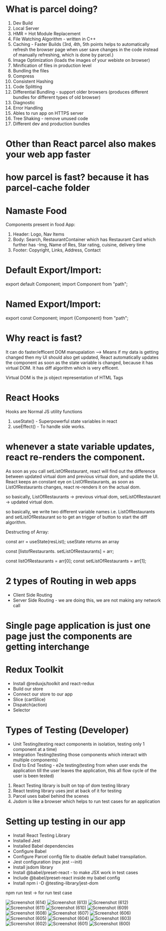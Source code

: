 # What is parcel doing?
1. Dev Build
2. Local Server
3. HMR = Hot Module Replacement
4. File Watching Algorithm - written in C++
5. Caching - Faster Builds (3rd, 4th, 5th points helps to automatically refresh the browser page when user save changes in the code instead of manually refreshing, which is done by parcel.)
6. Image Optimization (loads the images of your webiste on browser)
7. Minification of files in production level
8. Bundling the files 
9. Compress
10. Consistent Hashing
11. Code Splitting
12. Differential Bundling - support older browsers (produces different bundles for different types of old browser)
13. Diagnostic
14. Error Handling
15. Ables to run app on HTTPS server
16. Tree Shaking - remove unused code
17. Different dev and production bundles

# Other than React parcel also makes your web app faster

# how parcel is fast? because it has parcel-cache folder


# Namaste Food

 Components present in food App:
 1. Header: Logo, Nav Items
 2. Body: Search, RestaurantContainer which has Restaurant Card which further has -Img, Name of Res, Star rating, cuisine, delivery time
 3. Footer: Copyright, Links, Address, Contact

# Default Export/Import:

export default Component;
import Component from "path";

# Named Export/Import:

export const Component;
import {Component} from "path";

# Why react is fast?
It can do faster/efficent DOM manupalation --> Means if my data is getting changed then my UI should also get updated, React automatically updates the component as soon as the state variable is changed, because it has virtual DOM. It has diff algorithm which is very efficent.

Virtual DOM is the js object representation of HTML Tags

# React Hooks
Hooks are Normal JS utility functions
1. useState() - Superpowerful state variables in react
2. useEffect() - To handle side works.

# whenever a state variable updates, react re-renders the component.

As soon as you call setListOfRestaurant, react will find out the difference between updated virtual dom and previous virtual dom, and update the UI. React keeps an constant eye on ListOfRestaurants, as soon as  ListOfRestaurants changes, react re-renders it on the actual dom.

so basically, ListOfRestaurants -> previous virtual dom, setListOfRestaurant -> updated virtual dom.

so basically, we write two different variable names i.e. ListOfRestaurants and setListOfRestaurant so to get an trigger of button to start the diff algorithm.


Destructing of Array: 

const arr = useState(resList); useState returns an array

const [listofRestaurants. setListOfRestaurants] = arr;

const listOfRestaurants = arr[0];
const setListOfRestaurants = arr[1];

# 2 types of Routing in web apps
- Client Side Routing
- Server Side Routing - we are doing this, we are not making any network call

# Single page application is just one page just the components are getting interchange


# Redux Toolkit
- Install @reduxjs/toolkit and react-redux
- Build our store
- Connect our store to our app
- Slice (cartSlice)
- Dispatch(action)
- Selector

# Types of Testing (Developer)
- Unit Testing(testing react components in isolation, testing only 1 component at a time)
- Integration Testing(testing those components which interact with multiple components)
- End to End Testing - e2e testing(testing from when user ends the application till the user leaves the application, this all flow cycle of the user is been tested)

1. React Testing library is built on top of dom testing library
2. React testing library uses jest at back of it for testing
3. Parcel uses babel behind the scenes
4. Jsdom is like a browser which helps to run test cases for an application 

# Setting up testing in our app
- Install React Testing Library
- Installed Jest
- Installed Babel dependencies
- Configure Babel
- Configure Parcel config file to disable default babel transpilation.
- Jest configuration (npx jest --init)
- Install jsdom library
- Install @babel/preset-react - to make JSX work in test cases
- Include @babel/preset-react inside my babel config
- Install npm i -D @testing-library/jest-dom

npm run test -> for run test case


![Screenshot (614)](https://github.com/user-attachments/assets/ba78cef6-da4b-4766-88de-9188b1869844)
![Screenshot (613)](https://github.com/user-attachments/assets/699af888-b2b8-4814-8b74-1d18da074ac8)
![Screenshot (612)](https://github.com/user-attachments/assets/b3b0e8a9-b6f3-46fc-b2d0-936daa65055b)
![Screenshot (611)](https://github.com/user-attachments/assets/29055683-82dd-4bb8-a5a9-b2489f808ff5)
![Screenshot (610)](https://github.com/user-attachments/assets/097749f8-77db-4f12-b4a7-eaadcaa86736)
![Screenshot (609)](https://github.com/user-attachments/assets/22df78d0-f708-44f6-8591-3b5d95107c9a)
![Screenshot (608)](https://github.com/user-attachments/assets/de43d78e-6793-4497-a027-869117eef5c7)
![Screenshot (607)](https://github.com/user-attachments/assets/2bc0ae7d-0eba-45b8-9697-3ff0f722ca5e)
![Screenshot (606)](https://github.com/user-attachments/assets/1deef252-8267-471e-995f-4e1795926e95)
![Screenshot (605)](https://github.com/user-attachments/assets/01935e25-6ada-45c5-a8dc-99c7d2759ba7)
![Screenshot (604)](https://github.com/user-attachments/assets/e3033c2c-1f06-4575-8d0f-3bee808e8ba0)
![Screenshot (603)](https://github.com/user-attachments/assets/57485e1f-2980-442e-a31a-3ca965702ab0)
![Screenshot (602)](https://github.com/user-attachments/assets/cc14361d-f257-459b-ab17-f61151fa8667)
![Screenshot (601)](https://github.com/user-attachments/assets/4addf596-e47e-4c7c-b84b-31782ad72b8c)
![Screenshot (600)](https://github.com/user-attachments/assets/6759e076-1ca5-4c55-89d2-361d29afe16e)
